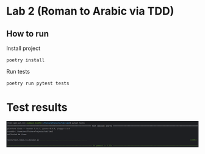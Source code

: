 # Lab 2 (Roman to Arabic via TDD)

## How to run

Install project

```shell
poetry install
```

Run tests

```shell
poetry run pytest tests
```

# Test results

![test results](./TEST_RESULTS.png)